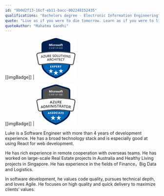 ```yaml
---
id: "9b0d2f13-16cf-eb11-bacc-002248152435"
qualifications: "Bachelors degree - Electronic Information Engineering"
quote: "Live as if you were to die tomorrow. Learn as if you were to live forever."
quoteAuthor: "Mahatma Gandhi"
---
```


[[imgBadge]]
| ![Microsoft Certified: Azure Solutions Architect Expert](../badges/Certification-microsoft-azure-solutions-architect-expert.png)

[[imgBadge]]
| ![Microsoft Certified: Azure Administrator Associate](../badges/Certification-microsoft-azure-administrator-associate.png)

Luke is a Software Engineer with more than 4 years of development experience. He has a broad technology stack and is especially good at using React for web development.

He has rich experience in remote cooperation with overseas teams. He has worked on large-scale Real Estate projects in Australia and Healthy Living projects in Singapore. He has experience in the fields of Finance，Big Data and Logistics.

In software development, he values code quality, pursues technical depth, and loves Agile. He focuses on high quality and quick delivery to maximize clients’ values.

